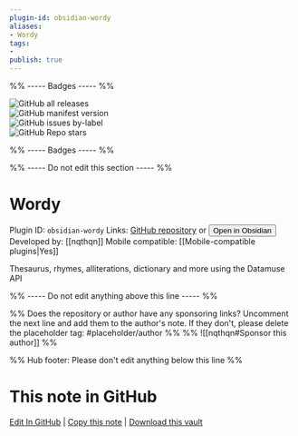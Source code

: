 ```yaml
---
plugin-id: obsidian-wordy
aliases:
- Wordy
tags: 
- 
publish: true
---
```


%% ----- Badges ----- %%

![GitHub all releases](https://img.shields.io/github/downloads/nqthqn/obsidian-wordy/total?color=573E7A&logo=github&style=for-the-badge)   
![GitHub manifest version](https://img.shields.io/github/manifest-json/v/nqthqn/obsidian-wordy?color=573E7A&logo=github&style=for-the-badge)   
![GitHub issues by-label](https://img.shields.io/github/issues/nqthqn/obsidian-wordy/help%20wanted?color=573E7A&logo=github&style=for-the-badge)   
![GitHub Repo stars](https://img.shields.io/github/stars/nqthqn/obsidian-wordy?color=573E7A&logo=github&style=for-the-badge)

%% ----- Badges ----- %%

%% ----- Do not edit this section ----- %%

# Wordy

Plugin ID: `obsidian-wordy`
Links: [GitHub repository](https://github.com/nqthqn/obsidian-wordy) or [<button id=HH>Open in Obsidian</button>](obsidian://show-plugin?id=obsidian-wordy)
Developed by: [[nqthqn]]
Mobile compatible: [[Mobile-compatible plugins|Yes]]

Thesaurus, rhymes, alliterations, dictionary and more using the Datamuse API

%% ----- Do not edit anything above this line ----- %% 

%% Does the repository or author have any sponsoring links? Uncomment the next line and add them to the author's note. If they don't, please delete the placeholder tag: #placeholder/author %%
%% ![[nqthqn#Sponsor this author]] %%

%% Hub footer: Please don't edit anything below this line %%

# This note in GitHub

<span class="git-footer">[Edit In GitHub](https://github.dev/obsidian-community/obsidian-hub/blob/main/02%20-%20Community%20Expansions/02.05%20All%20Community%20Expansions/Plugins/obsidian-wordy.md "git-hub-edit-note") | [Copy this note](https://raw.githubusercontent.com/obsidian-community/obsidian-hub/main/02%20-%20Community%20Expansions/02.05%20All%20Community%20Expansions/Plugins/obsidian-wordy.md "git-hub-copy-note") | [Download this vault](https://github.com/obsidian-community/obsidian-hub/archive/refs/heads/main.zip "git-hub-download-vault") </span>
